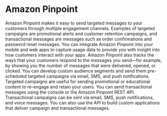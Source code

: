 # Amazon Pinpoint
Amazon Pinpoint makes it easy to send targeted messages to your customers through multiple
engagement channels. Examples of targeted campaigns are promotional alerts and customer retention
campaigns, and transactional messages are messages such as order confirmations and password reset
messages.
You can integrate Amazon Pinpoint into your mobile and web apps to capture usage data to provide you
with insight into how customers interact with your apps. Amazon Pinpoint also tracks the ways that your
customers respond to the messages you send—for example, by showing you the number of messages
that were delivered, opened, or clicked.
You can develop custom audience segments and send them pre-scheduled targeted campaigns via email,
SMS, and push notifications. Targeted campaigns are useful for sending promotional or educational
content to re-engage and retain your users.
You can send transactional messages using the console or the Amazon Pinpoint REST API. Transactional
campaigns can be sent via email, SMS, push notifications, and voice messages. You can also use the API
to build custom applications that deliver campaign and transactional messages.